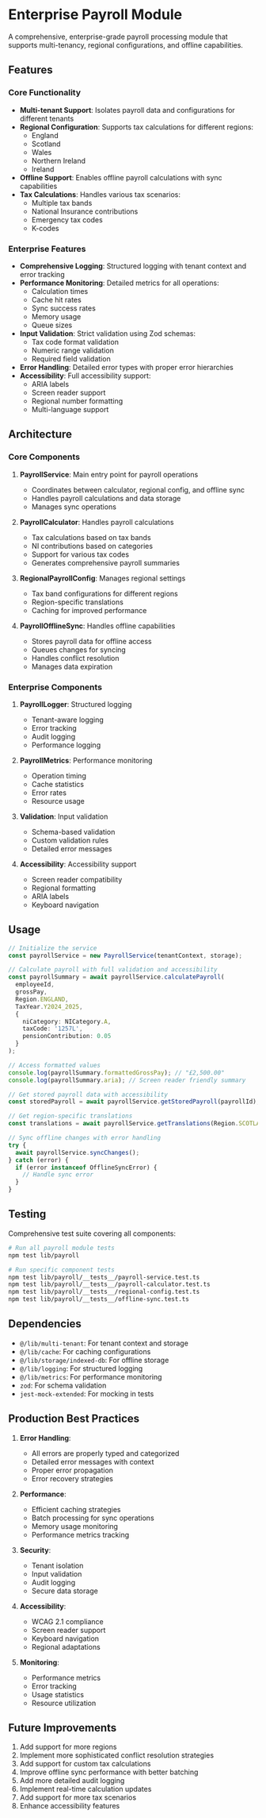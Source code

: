 # Enterprise Payroll Module

A comprehensive, enterprise-grade payroll processing module that supports multi-tenancy, regional configurations, and offline capabilities.

## Features

### Core Functionality
- **Multi-tenant Support**: Isolates payroll data and configurations for different tenants
- **Regional Configuration**: Supports tax calculations for different regions:
  - England
  - Scotland
  - Wales
  - Northern Ireland
  - Ireland
- **Offline Support**: Enables offline payroll calculations with sync capabilities
- **Tax Calculations**: Handles various tax scenarios:
  - Multiple tax bands
  - National Insurance contributions
  - Emergency tax codes
  - K-codes

### Enterprise Features
- **Comprehensive Logging**: Structured logging with tenant context and error tracking
- **Performance Monitoring**: Detailed metrics for all operations:
  - Calculation times
  - Cache hit rates
  - Sync success rates
  - Memory usage
  - Queue sizes
- **Input Validation**: Strict validation using Zod schemas:
  - Tax code format validation
  - Numeric range validation
  - Required field validation
- **Error Handling**: Detailed error types with proper error hierarchies
- **Accessibility**: Full accessibility support:
  - ARIA labels
  - Screen reader support
  - Regional number formatting
  - Multi-language support

## Architecture

### Core Components
1. **PayrollService**: Main entry point for payroll operations
   - Coordinates between calculator, regional config, and offline sync
   - Handles payroll calculations and data storage
   - Manages sync operations

2. **PayrollCalculator**: Handles payroll calculations
   - Tax calculations based on tax bands
   - NI contributions based on categories
   - Support for various tax codes
   - Generates comprehensive payroll summaries

3. **RegionalPayrollConfig**: Manages regional settings
   - Tax band configurations for different regions
   - Region-specific translations
   - Caching for improved performance

4. **PayrollOfflineSync**: Handles offline capabilities
   - Stores payroll data for offline access
   - Queues changes for syncing
   - Handles conflict resolution
   - Manages data expiration

### Enterprise Components
1. **PayrollLogger**: Structured logging
   - Tenant-aware logging
   - Error tracking
   - Audit logging
   - Performance logging

2. **PayrollMetrics**: Performance monitoring
   - Operation timing
   - Cache statistics
   - Error rates
   - Resource usage

3. **Validation**: Input validation
   - Schema-based validation
   - Custom validation rules
   - Detailed error messages

4. **Accessibility**: Accessibility support
   - Screen reader compatibility
   - Regional formatting
   - ARIA labels
   - Keyboard navigation

## Usage

```typescript
// Initialize the service
const payrollService = new PayrollService(tenantContext, storage);

// Calculate payroll with full validation and accessibility
const payrollSummary = await payrollService.calculatePayroll(
  employeeId,
  grossPay,
  Region.ENGLAND,
  TaxYear.Y2024_2025,
  {
    niCategory: NICategory.A,
    taxCode: '1257L',
    pensionContribution: 0.05
  }
);

// Access formatted values
console.log(payrollSummary.formattedGrossPay); // "£2,500.00"
console.log(payrollSummary.aria); // Screen reader friendly summary

// Get stored payroll data with accessibility
const storedPayroll = await payrollService.getStoredPayroll(payrollId);

// Get region-specific translations
const translations = await payrollService.getTranslations(Region.SCOTLAND);

// Sync offline changes with error handling
try {
  await payrollService.syncChanges();
} catch (error) {
  if (error instanceof OfflineSyncError) {
    // Handle sync error
  }
}
```

## Testing

Comprehensive test suite covering all components:

```bash
# Run all payroll module tests
npm test lib/payroll

# Run specific component tests
npm test lib/payroll/__tests__/payroll-service.test.ts
npm test lib/payroll/__tests__/payroll-calculator.test.ts
npm test lib/payroll/__tests__/regional-config.test.ts
npm test lib/payroll/__tests__/offline-sync.test.ts
```

## Dependencies

- `@/lib/multi-tenant`: For tenant context and storage
- `@/lib/cache`: For caching configurations
- `@/lib/storage/indexed-db`: For offline storage
- `@/lib/logging`: For structured logging
- `@/lib/metrics`: For performance monitoring
- `zod`: For schema validation
- `jest-mock-extended`: For mocking in tests

## Production Best Practices

1. **Error Handling**:
   - All errors are properly typed and categorized
   - Detailed error messages with context
   - Proper error propagation
   - Error recovery strategies

2. **Performance**:
   - Efficient caching strategies
   - Batch processing for sync operations
   - Memory usage monitoring
   - Performance metrics tracking

3. **Security**:
   - Tenant isolation
   - Input validation
   - Audit logging
   - Secure data storage

4. **Accessibility**:
   - WCAG 2.1 compliance
   - Screen reader support
   - Keyboard navigation
   - Regional adaptations

5. **Monitoring**:
   - Performance metrics
   - Error tracking
   - Usage statistics
   - Resource utilization

## Future Improvements

1. Add support for more regions
2. Implement more sophisticated conflict resolution strategies
3. Add support for custom tax calculations
4. Improve offline sync performance with better batching
5. Add more detailed audit logging
6. Implement real-time calculation updates
7. Add support for more tax scenarios
8. Enhance accessibility features
